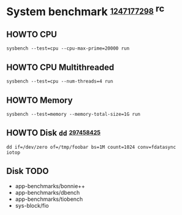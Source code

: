 # System benchmark <sup><sub>[1247177298][]</sub></sub> rc

[1247177298]: http://jeffgeerling.com/blogs/jeff-geerling/2013-vps-benchmarks-linode

## HOWTO CPU

    sysbench --test=cpu --cpu-max-prime=20000 run

## HOWTO CPU Multithreaded

    sysbench --test=cpu --num-threads=4 run

## HOWTO Memory

    sysbench --test=memory --memory-total-size=1G run

## HOWTO Disk `dd` <sup><sub>[297458425][]</sub></sup>

    dd if=/dev/zero of=/tmp/foobar bs=1M count=1024 conv=fdatasync
    iotop

[297458425]: https://haydenjames.io/web-host-doesnt-want-read-benchmark-vps

## Disk TODO

* app-benchmarks/bonnie++
* app-benchmarks/dbench
* app-benchmarks/tiobench
* sys-block/fio
